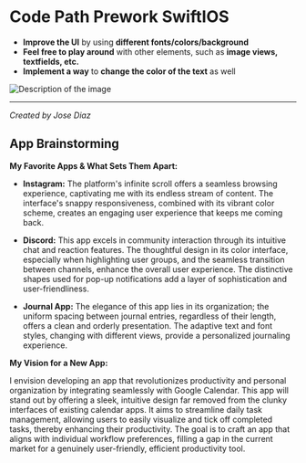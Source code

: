 # Code Path Prework SwiftIOS

- **Improve the UI** by using **different fonts/colors/background**
- **Feel free to play around** with other elements, such as **image views, textfields, etc.**
- **Implement a way** to **change the color of the text** as well

![Description of the image](https://i.imgur.com/opn16Ak.gif "Optional Title")

---

*Created by Jose Diaz*



## App Brainstorming

**My Favorite Apps & What Sets Them Apart:**

- **Instagram:** The platform's infinite scroll offers a seamless browsing experience, captivating me with its endless stream of content. The interface's snappy responsiveness, combined with its vibrant color scheme, creates an engaging user experience that keeps me coming back.

- **Discord:** This app excels in community interaction through its intuitive chat and reaction features. The thoughtful design in its color interface, especially when highlighting user groups, and the seamless transition between channels, enhance the overall user experience. The distinctive shapes used for pop-up notifications add a layer of sophistication and user-friendliness.

- **Journal App:** The elegance of this app lies in its organization; the uniform spacing between journal entries, regardless of their length, offers a clean and orderly presentation. The adaptive text and font styles, changing with different views, provide a personalized journaling experience.

**My Vision for a New App:**

I envision developing an app that revolutionizes productivity and personal organization by integrating seamlessly with Google Calendar. This app will stand out by offering a sleek, intuitive design far removed from the clunky interfaces of existing calendar apps. It aims to streamline daily task management, allowing users to easily visualize and tick off completed tasks, thereby enhancing their productivity. The goal is to craft an app that aligns with individual workflow preferences, filling a gap in the current market for a genuinely user-friendly, efficient productivity tool.
